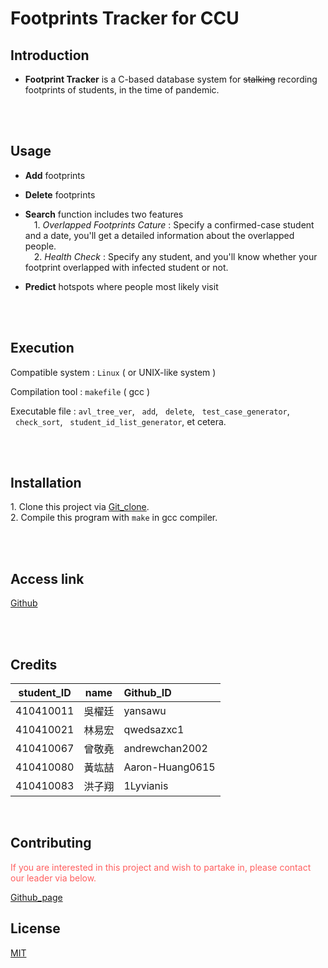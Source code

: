 # __Footprints Tracker for CCU__

## Introduction
* __Footprint Tracker__ is a C-based database system for ~~stalking~~ recording footprints of students, in the time of pandemic.

<br>
<br>

## Usage
* __Add__ footprints

* __Delete__ footprints
* __Search__ function includes two features<br>
&emsp;1. _Overlapped Footprints Cature_ : Specify a confirmed-case student and a date, you'll get a detailed information about the overlapped people.<br>
&emsp;2. _Health Check_ : Specify any student, and you'll know whether your footprint overlapped with infected student or not.

* __Predict__ hotspots where people most likely visit

<br>
<br>

## Execution
Compatible system : `Linux` ( or UNIX-like system )

Compilation tool : `makefile` ( gcc )

Executable file : `avl_tree_ver`, &nbsp;&nbsp;`add`, &nbsp;&nbsp;`delete`, &nbsp;&nbsp;`test_case_generator`, &nbsp;&nbsp;`check_sort`, &nbsp;&nbsp;`student_id_list_generator`, et cetera.

<br>
<br>

## Installation
1.&nbsp;Clone this project via [Git_clone](https://github.com/qwedsazxc1/final_project.git). <br>
2.&nbsp;Compile this program with `make` in gcc compiler.


<br>
<br>

## Access link
[Github](https://github.com/qwedsazxc1/final_project)

<br>
<br>

## Credits
<font size=4> 



| student_ID  |  name  | Github_ID      |
|   :----:    | :----: |  :----         |
| 410410011   | 吳櫂廷  | yansawu        |
| 410410021   | 林易宏  | qwedsazxc1     |
| 410410067   | 曾敬堯  | andrewchan2002 |
| 410410080   | 黃竑喆  | Aaron-Huang0615|
| 410410083   | 洪子翔  | 1Lyvianis      |

</font>

&emsp;&emsp;

## Contributing
<font color=#FF5F5F>
If you are interested in this project and wish to partake in, please contact our leader via below.

[Github_page](https://github.com/qwedsazxc1)
</font>


## License
[MIT](https://choosealicense.com/licenses/mit/)



